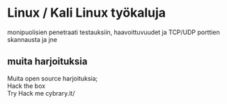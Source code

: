 # Linux / Kali Linux työkaluja

monipuolisien penetraati testauksiin, haavoittuvuudet ja TCP/UDP porttien skannausta ja jne

<!-- tämä on kopsattu toisesta versiosta, mutta poistettu turhia kuvia ja muita ohjeita (niiden kanssa ei ole tekemistä tämän "harjoitus teeman" kanssa -->

## muita harjoituksia
Muita open source harjoituksia; <br>
Hack the box <br>
Try Hack me
cybrary.it/
